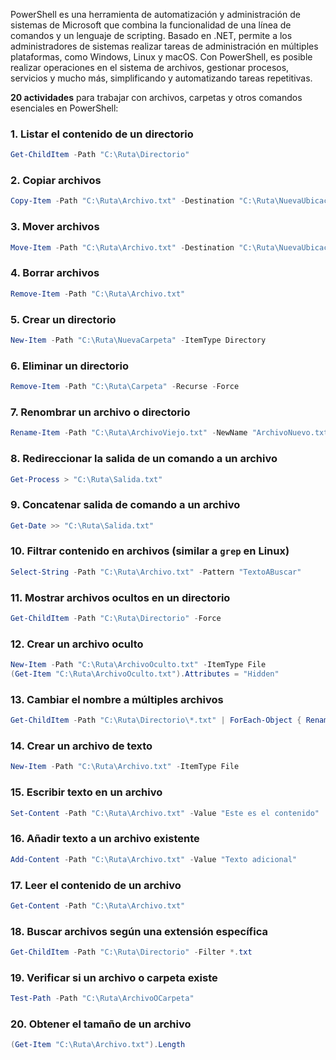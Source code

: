 PowerShell es una herramienta de automatización y administración de sistemas de Microsoft que combina la funcionalidad de una línea de comandos y un lenguaje de scripting. Basado en .NET, permite a los administradores de sistemas realizar tareas de administración en múltiples plataformas, como Windows, Linux y macOS. Con PowerShell, es posible realizar operaciones en el sistema de archivos, gestionar procesos, servicios y mucho más, simplificando y automatizando tareas repetitivas.

**20 actividades** para trabajar con archivos, carpetas y otros comandos esenciales en PowerShell:

### 1. **Listar el contenido de un directorio**
   ```powershell
   Get-ChildItem -Path "C:\Ruta\Directorio"
   ```

### 2. **Copiar archivos**
   ```powershell
   Copy-Item -Path "C:\Ruta\Archivo.txt" -Destination "C:\Ruta\NuevaUbicacion"
   ```

### 3. **Mover archivos**
   ```powershell
   Move-Item -Path "C:\Ruta\Archivo.txt" -Destination "C:\Ruta\NuevaUbicacion"
   ```

### 4. **Borrar archivos**
   ```powershell
   Remove-Item -Path "C:\Ruta\Archivo.txt"
   ```

### 5. **Crear un directorio**
   ```powershell
   New-Item -Path "C:\Ruta\NuevaCarpeta" -ItemType Directory
   ```

### 6. **Eliminar un directorio**
   ```powershell
   Remove-Item -Path "C:\Ruta\Carpeta" -Recurse -Force
   ```

### 7. **Renombrar un archivo o directorio**
   ```powershell
   Rename-Item -Path "C:\Ruta\ArchivoViejo.txt" -NewName "ArchivoNuevo.txt"
   ```

### 8. **Redireccionar la salida de un comando a un archivo**
   ```powershell
   Get-Process > "C:\Ruta\Salida.txt"
   ```

### 9. **Concatenar salida de comando a un archivo**
   ```powershell
   Get-Date >> "C:\Ruta\Salida.txt"
   ```

### 10. **Filtrar contenido en archivos (similar a `grep` en Linux)**
   ```powershell
   Select-String -Path "C:\Ruta\Archivo.txt" -Pattern "TextoABuscar"
   ```

### 11. **Mostrar archivos ocultos en un directorio**
   ```powershell
   Get-ChildItem -Path "C:\Ruta\Directorio" -Force
   ```

### 12. **Crear un archivo oculto**
   ```powershell
   New-Item -Path "C:\Ruta\ArchivoOculto.txt" -ItemType File
   (Get-Item "C:\Ruta\ArchivoOculto.txt").Attributes = "Hidden"
   ```

### 13. **Cambiar el nombre a múltiples archivos**
   ```powershell
   Get-ChildItem -Path "C:\Ruta\Directorio\*.txt" | ForEach-Object { Rename-Item $_ -NewName ($_.Name -replace "Viejo", "Nuevo") }
   ```

### 14. **Crear un archivo de texto**
   ```powershell
   New-Item -Path "C:\Ruta\Archivo.txt" -ItemType File
   ```

### 15. **Escribir texto en un archivo**
   ```powershell
   Set-Content -Path "C:\Ruta\Archivo.txt" -Value "Este es el contenido"
   ```

### 16. **Añadir texto a un archivo existente**
   ```powershell
   Add-Content -Path "C:\Ruta\Archivo.txt" -Value "Texto adicional"
   ```

### 17. **Leer el contenido de un archivo**
   ```powershell
   Get-Content -Path "C:\Ruta\Archivo.txt"
   ```

### 18. **Buscar archivos según una extensión específica**
   ```powershell
   Get-ChildItem -Path "C:\Ruta\Directorio" -Filter *.txt
   ```

### 19. **Verificar si un archivo o carpeta existe**
   ```powershell
   Test-Path -Path "C:\Ruta\ArchivoOCarpeta"
   ```

### 20. **Obtener el tamaño de un archivo**
   ```powershell
   (Get-Item "C:\Ruta\Archivo.txt").Length
   ```

